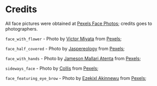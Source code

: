 # Credits

All face pictures were obtained at [Pexels Face Photos](https://www.pexels.com/search/face/); credits goes to photographers.

`face_with_flower` - Photo by [Victor Miyata](https://www.pexels.com/@victor-miyata-903361?utm_content=attributionCopyText&utm_medium=referral&utm_source=pexels) from [Pexels](https://www.pexels.com/photo/close-up-photo-of-woman-holding-flower-1816606/?utm_content=attributionCopyText&utm_medium=referral&utm_source=pexels);

`face_half_covered` - Photo by [Jaspereology](https://www.pexels.com/@jaspereology-1587101?utm_content=attributionCopyText&utm_medium=referral&utm_source=pexels) from [Pexels](https://www.pexels.com/photo/woman-in-black-shirt-and-red-jacket-4026110/?utm_content=attributionCopyText&utm_medium=referral&utm_source=pexels);

`face_with_hands` - Photo by [Jameson Mallari Atenta](https://www.pexels.com/@jameson-mallari-atenta-1381973?utm_content=attributionCopyText&utm_medium=referral&utm_source=pexels) from [Pexels](https://www.pexels.com/photo/man-wearing-makeup-3008355/?utm_content=attributionCopyText&utm_medium=referral&utm_source=pexels);

`sideways_face` - Photo by [Collis](https://www.pexels.com/@photosbycollis?utm_content=attributionCopyText&utm_medium=referral&utm_source=pexels) from [Pexels](https://www.pexels.com/photo/close-up-photography-of-a-man-3031396/?utm_content=attributionCopyText&utm_medium=referral&utm_source=pexels);

`face_featuring_eye_brow` - Photo by [Ezekixl Akinnewu](https://www.pexels.com/@ezekixl) from [Pexels](https://www.pexels.com/photo/shallow-focus-photography-of-woman-in-black-shirt-1006227/);
